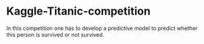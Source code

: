 # Kaggle-Titanic-competition
In this competition one has to develop a predictive model to predict whether this person is survived or not survived.
